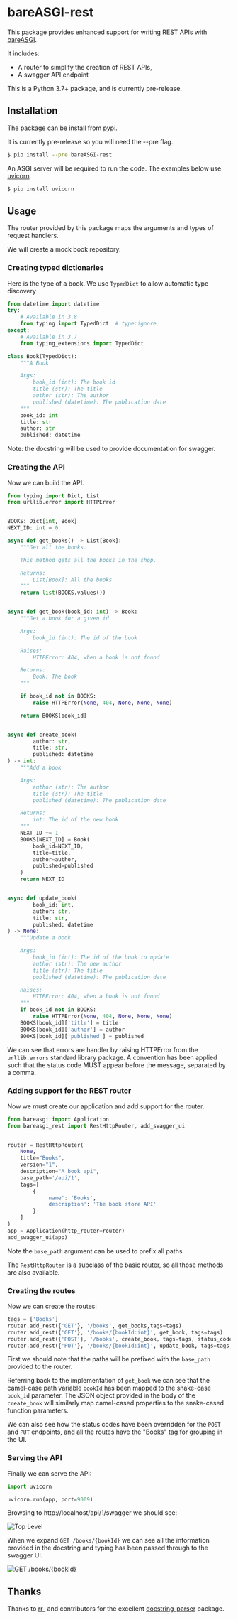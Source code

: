# bareASGI-rest


This package provides enhanced support for writing REST
APIs with [bareASGI](https://bareasgi.com).

It includes:

* A router to simplify the creation of REST APIs,
* A swagger API endpoint

This is a Python 3.7+ package, and is currently pre-release.

## Installation

The package can be install from pypi.

It is currently pre-release so you will need the --pre flag.

```bash
$ pip install --pre bareASGI-rest
```

An ASGI server will be required to run the code. The examples below use
[uvicorn](https://www.uvicorn.org/).

```bash
$ pip install uvicorn
```

## Usage

The router provided by this package maps the arguments and
types of request handlers.

We will create a mock book repository.

### Creating typed dictionaries

Here is the type of a book. We use `TypedDict` to allow automatic type discovery

```python
from datetime import datetime
try:
    # Available in 3.8
    from typing import TypedDict  # type:ignore
except:
    # Available in 3.7
    from typing_extensions import TypedDict

class Book(TypedDict):
    """A Book

    Args:
        book_id (int): The book id
        title (str): The title
        author (str): The author
        published (datetime): The publication date
    """
    book_id: int
    title: str
    author: str
    published: datetime
```

Note: the docstring will be used to provide documentation for swagger.

### Creating the API

Now we can build the API.

```python
from typing import Dict, List
from urllib.error import HTTPError


BOOKS: Dict[int, Book]
NEXT_ID: int = 0

async def get_books() -> List[Book]:
    """Get all the books.

    This method gets all the books in the shop.

    Returns:
        List[Book]: All the books
    """
    return list(BOOKS.values())


async def get_book(book_id: int) -> Book:
    """Get a book for a given id

    Args:
        book_id (int): The id of the book

    Raises:
        HTTPError: 404, when a book is not found

    Returns:
        Book: The book
    """

    if book_id not in BOOKS:
        raise HTTPError(None, 404, None, None, None)

    return BOOKS[book_id]


async def create_book(
        author: str,
        title: str,
        published: datetime
) -> int:
    """Add a book

    Args:
        author (str): The author
        title (str): The title
        published (datetime): The publication date

    Returns:
        int: The id of the new book
    """
    NEXT_ID += 1
    BOOKS[NEXT_ID] = Book(
        book_id=NEXT_ID,
        title=title,
        author=author,
        published=published
    )
    return NEXT_ID


async def update_book(
        book_id: int,
        author: str,
        title: str,
        published: datetime
) -> None:
    """Update a book

    Args:
        book_id (int): The id of the book to update
        author (str): The new author
        title (str): The title
        published (datetime): The publication date

    Raises:
        HTTPError: 404, when a book is not found
    """
    if book_id not in BOOKS:
        raise HTTPError(None, 404, None, None, None)
    BOOKS[book_id]['title'] = title
    BOOKS[book_id]['author'] = author
    BOOKS[book_id]['published'] = published
```

We can see that errors are handler by raising HTTPError
from the `urllib.errors` standard library package. A convention has been applied such that the status code MUST
appear before the message, separated by a comma.

### Adding support for the REST router

Now we must create our application and add support for the router.

```python
from bareasgi import Application
from bareasgi_rest import RestHttpRouter, add_swagger_ui


router = RestHttpRouter(
    None,
    title="Books",
    version="1",
    description="A book api",
    base_path='/api/1',
    tags=[
        {
            'name': 'Books',
            'description': 'The book store API'
        }
    ]
)
app = Application(http_router=router)
add_swagger_ui(app)
```

Note the `base_path` argument can be used to prefix all
paths.

The `RestHttpRouter` is a subclass of the basic router, so
all those methods are also available.

### Creating the routes

Now we can create the routes:

```python
tags = ['Books']
router.add_rest({'GET'}, '/books', get_books,tags=tags)
router.add_rest({'GET'}, '/books/{bookId:int}', get_book, tags=tags)
router.add_rest({'POST'}, '/books', create_book, tags=tags, status_code=201)
router.add_rest({'PUT'}, '/books/{bookId:int}', update_book, tags=tags, status_code=204)
```

First we should note that the paths will be prefixed with the
`base_path` provided to the router.

Referring back to the implementation of `get_book` we can
see  that the camel-case path variable `bookId` has been
mapped to the snake-case `book_id` parameter. The JSON object provided in the body of the `create_book` will
similarly map camel-cased properties to the snake-cased
function parameters.

We can also see how the status codes have been overridden
for the `POST` and `PUT` endpoints, and all the routes
have the "Books" tag for grouping in the UI.

### Serving the API

Finally we can serve the API:

```python
import uvicorn

uvicorn.run(app, port=9009)
```

Browsing to http://localhost/api/1/swagger we should see:

![Top Level](screenshot1.png)

When we expand `GET /books/{bookId}` we can see all the
information provided in the docstring and typing has been
passed through to the swagger UI.

![GET /books/{bookId}](screenshot2.png)

## Thanks

Thanks to [rr-](https://github.com/rr-) and contributors
for the excellent
[docstring-parser](https://github.com/rr-/docstring_parser)
package.

